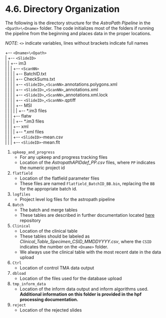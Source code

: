 # 4.6. Directory Organization
The following is the directory structure for the *AstroPath Pipeline* in the ```<Dpath>\<Dname>``` folder. The code initializes most of the folders if running the pipeline from the beginning and places data in the proper locations. 

*NOTE*: ```<>``` indicate variables, lines without brackets indicate full names

+-- ```<Dname>\<Dpath>``` <br>
|  +-- ```<SlideID>``` <br>
|  |  +-- im3 <br>
|  |  |  +-- ```<ScanNN>``` <br>
|  |  |  | +-- BatchID.txt <br>
|  |  |  | +-- CheckSums.txt <br>
|  |  |  | +-- ```<SlideID>```\_```<ScanNN>```.annotations.polygons.xml <br>
| | | | +-- ```<SlideID>```\_```<ScanNN>```\_annotations.xml <br>
| | | | +-- ```<SlideID>```\_```<ScanNN>```\_annotations.xml.lock <br>
| | | | +-- ```<SlideID>```\_```<ScanNN>```.qptiff <br>
| | | | +-- MSI <br>
| | | | | +-- \*.im3 files <br>
| | | +-- flatw <br>
| | | | +-- \*.im3 files <br>
| | | +-- xml <br>
| | | | +-- \*.xml files<br>
| | | +-- ```<SlideID>```-mean.csv <br>
| | | +-- ```<SlideID>```-mean.flt <br>


1.	```upkeep_and_progress```
    - For any upkeep and progress tracking files
    - Location of the *AstropathAPIDdef_PP.csv* files, where ```PP``` indicates the numeric project id
2.	```flatfield```
    - Location of the flatfield parameter files
    - These files are named ```Flatfield_BatchID_BB.bin```, replacing the ```BB``` for the appropriate batch id.
3.	```logfiles```
    - Project level log files for the astropath pipeline 
4.	```Batch```
    - The batch and merge tables
    - These tables are described in further documentation located [here](#435-batchids "Title") repository
5.	```Clinical```
    - Location of the clinical table
    - These tables should be labeled as *Clinical_Table_Specimen_CSID_MMDDYYYY.csv*, where the ```CSID``` indicates the number on the ```<Dname>``` folder. 
    - We always use the clinical table with the most recent date in the data upload
6.	```Ctrl```
    - Location of control TMA data output
7.	```dbload```
    - Location of the files used for the database upload
8.	```tmp_inform_data```
    - Location of the inform data output and inform algorithms used. **Additional information on this folder is provided in the hpf processing documentation.**
9.	```reject```
    - Location of the rejected slides
